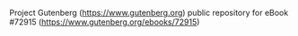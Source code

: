 Project Gutenberg (https://www.gutenberg.org) public repository
for eBook #72915 (https://www.gutenberg.org/ebooks/72915)
